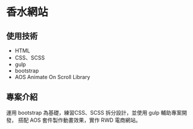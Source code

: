# 香水網站

## 使用技術
- HTML
- CSS、SCSS
- gulp
- bootstrap
- AOS Animate On Scroll Library


## 專案介紹
運用 bootstrap 為基礎，練習CSS、SCSS 拆分設計，並使用 gulp 輔助專案開發，
搭配 AOS 套件製作動畫效果，實作 RWD 電商網站。
